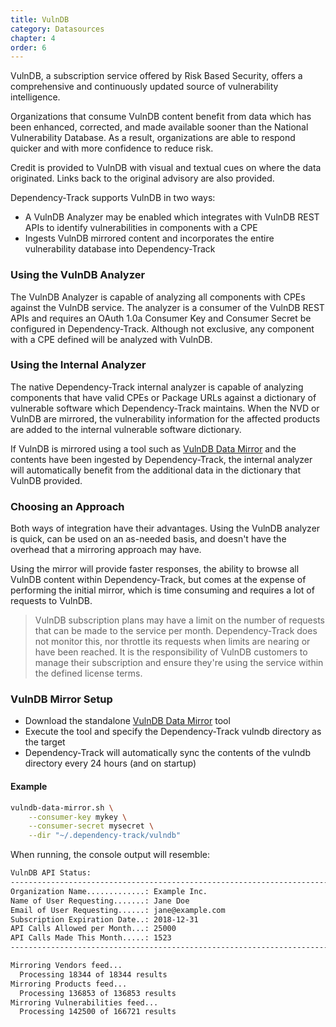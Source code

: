 ```yaml
---
title: VulnDB
category: Datasources
chapter: 4
order: 6
---
```


VulnDB, a subscription service offered by Risk Based Security, offers a comprehensive and continuously updated 
source of vulnerability intelligence.

Organizations that consume VulnDB content benefit from data which has been enhanced, corrected, and made available 
sooner than the National Vulnerability Database. As a result, organizations are able to respond quicker
and with more confidence to reduce risk.

Credit is provided to VulnDB with visual and textual cues on where the data originated.
Links back to the original advisory are also provided.

Dependency-Track supports VulnDB in two ways:
* A VulnDB Analyzer may be enabled which integrates with VulnDB REST APIs to identify vulnerabilities in components with a CPE
* Ingests VulnDB mirrored content and incorporates the entire vulnerability database into Dependency-Track 

### Using the VulnDB Analyzer

The VulnDB Analyzer is capable of analyzing all components with CPEs against the VulnDB service. The analyzer is a 
consumer of the VulnDB REST APIs and requires an OAuth 1.0a Consumer Key and Consumer Secret be configured in
Dependency-Track. Although not exclusive, any component with a CPE defined will be analyzed with VulnDB.

### Using the Internal Analyzer

The native Dependency-Track internal analyzer is capable of analyzing components that have valid CPEs or Package URLs
against a dictionary of vulnerable software which Dependency-Track maintains. When the NVD or VulnDB are mirrored, the
vulnerability information for the affected products are added to the internal vulnerable software dictionary.

If VulnDB is mirrored using a tool such as [VulnDB Data Mirror] and the contents have been ingested by Dependency-Track, 
the internal analyzer will automatically benefit from the additional data in the dictionary that VulnDB provided.

### Choosing an Approach

Both ways of integration have their advantages. Using the VulnDB analyzer is quick, can be used on an as-needed basis, 
and doesn't have the overhead that a mirroring approach may have. 

Using the mirror will provide faster responses, the ability to browse all VulnDB content within Dependency-Track, but
comes at the expense of performing the initial mirror, which is time consuming and requires a lot of requests to VulnDB.

> VulnDB subscription plans may have a limit on the number of requests that can be made to the service per month.
> Dependency-Track does not monitor this, nor throttle its requests when limits are nearing or have been reached. It 
> is the responsibility of VulnDB customers to manage their subscription and ensure they're using the service within
> the defined license terms.

### VulnDB Mirror Setup

* Download the standalone [VulnDB Data Mirror] tool
* Execute the tool and specify the Dependency-Track vulndb directory as the target
* Dependency-Track will automatically sync the contents of the vulndb directory every 24 hours (and on startup)

#### Example

```bash
vulndb-data-mirror.sh \
    --consumer-key mykey \
    --consumer-secret mysecret \
    --dir "~/.dependency-track/vulndb"
```

When running, the console output will resemble:

```bash
VulnDB API Status:
--------------------------------------------------------------------------------
Organization Name.............: Example Inc.
Name of User Requesting.......: Jane Doe
Email of User Requesting......: jane@example.com
Subscription Expiration Date..: 2018-12-31
API Calls Allowed per Month...: 25000
API Calls Made This Month.....: 1523
--------------------------------------------------------------------------------

Mirroring Vendors feed...
  Processing 18344 of 18344 results
Mirroring Products feed...
  Processing 136853 of 136853 results
Mirroring Vulnerabilities feed...
  Processing 142500 of 166721 results
```

[VulnDB Data Mirror]: https://github.com/stevespringett/vulndb-data-mirror
